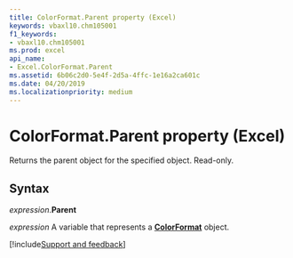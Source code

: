 ```yaml
---
title: ColorFormat.Parent property (Excel)
keywords: vbaxl10.chm105001
f1_keywords:
- vbaxl10.chm105001
ms.prod: excel
api_name:
- Excel.ColorFormat.Parent
ms.assetid: 6b06c2d0-5e4f-2d5a-4ffc-1e16a2ca601c
ms.date: 04/20/2019
ms.localizationpriority: medium
---
```



# ColorFormat.Parent property (Excel)

Returns the parent object for the specified object. Read-only.


## Syntax

_expression_.**Parent**

_expression_ A variable that represents a **[ColorFormat](Excel.ColorFormat.md)** object.




[!include[Support and feedback](~/includes/feedback-boilerplate.md)]